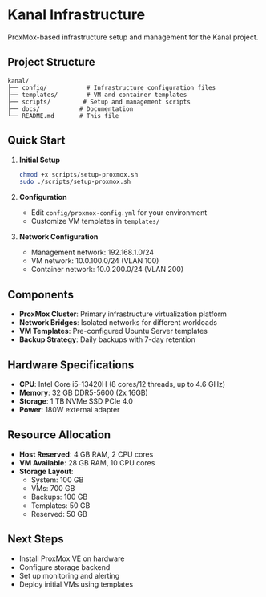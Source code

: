 # Kanal Infrastructure

ProxMox-based infrastructure setup and management for the Kanal project.

## Project Structure

```
kanal/
├── config/           # Infrastructure configuration files
├── templates/        # VM and container templates
├── scripts/         # Setup and management scripts
├── docs/           # Documentation
└── README.md       # This file
```

## Quick Start

1. **Initial Setup**
   ```bash
   chmod +x scripts/setup-proxmox.sh
   sudo ./scripts/setup-proxmox.sh
   ```

2. **Configuration**
   - Edit `config/proxmox-config.yml` for your environment
   - Customize VM templates in `templates/`

3. **Network Configuration**
   - Management network: 192.168.1.0/24
   - VM network: 10.0.100.0/24 (VLAN 100)
   - Container network: 10.0.200.0/24 (VLAN 200)

## Components

- **ProxMox Cluster**: Primary infrastructure virtualization platform
- **Network Bridges**: Isolated networks for different workloads
- **VM Templates**: Pre-configured Ubuntu Server templates
- **Backup Strategy**: Daily backups with 7-day retention

## Hardware Specifications

- **CPU**: Intel Core i5-13420H (8 cores/12 threads, up to 4.6 GHz)
- **Memory**: 32 GB DDR5-5600 (2x 16GB)
- **Storage**: 1 TB NVMe SSD PCIe 4.0
- **Power**: 180W external adapter

## Resource Allocation

- **Host Reserved**: 4 GB RAM, 2 CPU cores
- **VM Available**: 28 GB RAM, 10 CPU cores
- **Storage Layout**: 
  - System: 100 GB
  - VMs: 700 GB  
  - Backups: 100 GB
  - Templates: 50 GB
  - Reserved: 50 GB

## Next Steps

- Install ProxMox VE on hardware
- Configure storage backend
- Set up monitoring and alerting
- Deploy initial VMs using templates